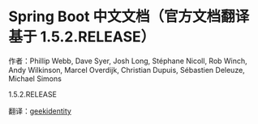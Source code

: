 # Spring Boot 中文文档（官方文档翻译 基于 1.5.2.RELEASE）

作者：Phillip Webb, Dave Syer, Josh Long, Stéphane Nicoll, Rob Winch, Andy Wilkinson, Marcel Overdijk, Christian Dupuis, Sébastien Deleuze, Michael Simons

1.5.2.RELEASE

翻译：[geekidentity](http://blog.geekidentity.com/)

